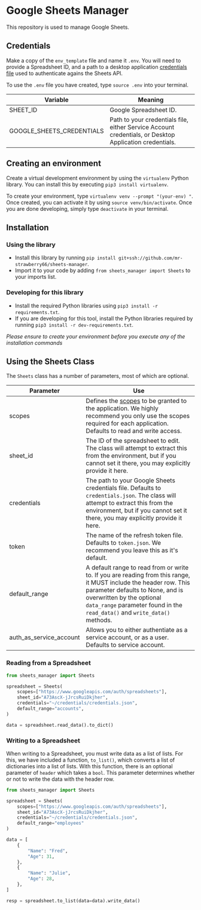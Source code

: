 # Google Sheets Manager

This repository is used to manage Google Sheets.

## Credentials
Make a copy of the `env_template` file and name it `.env`. You will need to provide a Spreadsheet ID, and a path to a desktop application [credentials file](https://developers.google.com/workspace/guides/create-credentials#create_a_oauth_client_id_credential) used to authenticate agains the Sheets API.

To use the `.env` file you have created, type `source .env` into your terminal.


Variable                       | Meaning
-------------------------------|----------------------------------------------
SHEET_ID                  | Google Spreadsheet ID.
GOOGLE_SHEETS_CREDENTIALS | Path to your credentials file, either Service Account credentials, or Desktop Application credentials.


## Creating an environment
Create a virtual development environment by using the `virtualenv` Python library. You can install this by executing `pip3 install virtualenv`. 

To create your environment, type `virtualenv venv --prompt "(your-env) "`. Once created, you can activate it by using `source venv/bin/activate`. Once you are done developing, simply type `deactivate` in your terminal.

## Installation
### Using the library
*   Install this library by running `pip install git+ssh://github.com/mr-strawberry66/sheets-manager`. 
*   Import it to your code by adding `from sheets_manager import Sheets` to your imports list.

### Developing for this library
*   Install the required Python libraries using `pip3 install -r requirements.txt`.
*   If you are developing for this tool, install the Python libraries required by running `pip3 install -r dev-requirements.txt`.

*Please ensure to create your environment before you execute any of the installation commands*

## Using the Sheets Class

The `Sheets` class has a number of parameters, most of which are optional.

Parameter | Use
----------|-----
scopes| Defines the [scopes](https://developers.google.com/sheets/api/guides/authorizing) to be granted to the application. We highly recommend you only use the scopes required for each application. Defaults to read and write access.
sheet_id | The ID of the spreadsheet to edit. The class will attempt to extract this from the environment, but if you cannot set it there, you may explicitly provide it here.
credentials | The path to your Google Sheets credentials file. Defaults to `credentials.json`. The class will attempt to extract this from the environment, but if you cannot set it there, you may explicitly provide it here.
token | The name of the refresh token file. Defaults to `token.json`. We recommend you leave this as it's default.
default_range | A default range to read from or write to. If you are reading from this range, it MUST include the header row. This parameter defaults to None, and is overwritten by the optional `data_range` parameter found in the `read_data()` and `write_data()` methods. 
auth_as_service_account | Allows you to either authentiate as a service account, or as a user. Defaults to service account.

### Reading from a Spreadsheet
```py
from sheets_manager import Sheets

spreadsheet = Sheets(
    scopes=["https://www.googleapis.com/auth/spreadsheets"],
    sheet_id="A73AscX-jJrcsRuiDkjher",
    credentials="~/credentials/credentials.json",
    default_range="accounts",
)

data = spreadsheet.read_data().to_dict()
```


### Writing to a Spreadsheet
When writing to a Spreadsheet, you must write data as a list of lists. For this, we have included a function, `to_list()`, which converts a list of dictionaries into a list of lists. With this function, there is an optional parameter of `header` which takes a `bool`. This parameter determines whether or not to write the data with the header row.

```py
from sheets_manager import Sheets

spreadsheet = Sheets(
    scopes=["https://www.googleapis.com/auth/spreadsheets"],
    sheet_id="A73AscX-jJrcsRuiDkjher",
    credentials="~/credentials/credentials.json",
    default_range="employees"
)

data = [
    {
        "Name": "Fred",
        "Age": 31,
    },
    {
        "Name": "Julie",
        "Age": 28,
    },
]

resp = spreadsheet.to_list(data=data).write_data()
```
